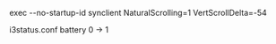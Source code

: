 exec --no-startup-id synclient NaturalScrolling=1 VertScrollDelta=-54

i3status.conf
battery 0 -> 1
